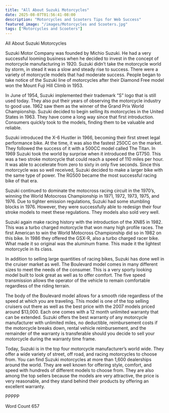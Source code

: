 ```yaml
---
title: "All About Suzuki Motorcycles"
date: 2025-08-07T01:56:41-08:00
description: "Motorcycles and Scooters Tips for Web Success"
featured_image: "/images/Motorcycles and Scooters.jpg"
tags: ["Motorcycles and Scooters"]
---
```


All About Suzuki Motorcycles

Suzuki Motor Company was founded by Michio Suzuki. He had a very successful looming business when he decided to invest in the concept of motorcycle manufacturing in 1920. Suzuki didn’t take the motorcycle world by storm, in stead it was a slow and steady rise to success. There were a variety of motorcycle models that had moderate success. People began to take notice of the Suzuki line of motorcycles after their Diamond Free model won the Mount Fuji Hill Climb in 1953. 

In June of 1954, Suzuki implemented their trademark “S” logo that is still used today. They also put their years of observing the motorcycle industry to good use. 1962 saw them as the winner of the Grand Prix World Championship. Suzuki decided to begin selling its motorcycles in the United States in 1963. They have come a long way since that first introduction. Consumers quickly took to the models, finding them to be valuable and reliable. 

Suzuki introduced the X-6 Hustler in 1966, becoming their first street legal performance bike. At the time, it was also the fastest 250CC on the market. They followed the success of it with a 500CC model called The Titan. In 1969 Suzuki took the world by surprise when it introduced the GT750. This was a two stroke motorcycle that could reach a speed of 110 miles per hour. It was able to accelerate from zero to sixty in only five seconds. Since this motorcycle was so well received, Suzuki decided to make a larger bike with the same type of power. The RG500 became the most successful racing bike of that era. 

Suzuki continued to dominate the motocross racing circuit in the 1970’s, winning the World Motocross Championship in 1971, 1972, 1973, 1975, and 1976. Due to tighter emission regulations, Suzuki had some stumbling blocks in 1976. However, they were successfully able to redesign their four stroke models to meet these regulations. They models also sold very well. 

Suzuki again make racing history with the introduction of the XN85 in 1982. This was a turbo charged motorcycle that won many high profile races. The first American to win the World Motocross Championship did so in 1982 on this bike. In 1986 they offered the GSX-R, also a turbo charged racer bike. What made it so original was the aluminum frame. This made it the lightest motorcycle in its class. 

In addition to selling large quantities of racing bikes, Suzuki has done well in the cruiser market as well. The Boulevard model comes in many different sizes to meet the needs of the consumer. This is a very sporty looking model built to look great as well as to offer comfort. The five speed transmission allows the operator of the vehicle to remain comfortable regardless of the riding terrain. 

The body of the Boulevard model allows for a smooth ride regardless of the speed at which you are traveling. This model is one of the top selling cruisers out there as well as the best price with the 2007 models priced around $13,000. Each one comes with a 12 month unlimited warranty that can be extended. Suzuki offers the best warranty of any motorcycle manufacturer with unlimited miles, no deductible, reimbursement costs if the motorcycle breaks down, rental vehicle reimbursement, and the remainder of the warranty is transferable should you decide to sell your motorcycle during the warranty time frame. 

Today, Suzuki is in the top four motorcycle manufacturer’s world wide. They offer a wide variety of street, off road, and racing motorcycles to choose from. You can find Suzuki motorcycles at more than 1,600 dealerships around the world. They are well known for offering style, comfort, and speed with hundreds of different models to choose from. They are also among the top sellers because the models are very attractive, the price is very reasonable, and they stand behind their products by offering an excellent warranty. 

PPPPP

Word Count 657

